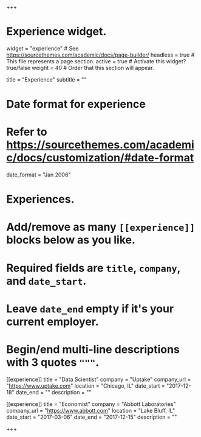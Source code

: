 +++
# Experience widget.
widget = "experience"  # See https://sourcethemes.com/academic/docs/page-builder/
headless = true  # This file represents a page section.
active = true  # Activate this widget? true/false
weight = 40  # Order that this section will appear.

title = "Experience"
subtitle = ""

# Date format for experience
#   Refer to https://sourcethemes.com/academic/docs/customization/#date-format
date_format = "Jan 2006"

# Experiences.
#   Add/remove as many `[[experience]]` blocks below as you like.
#   Required fields are `title`, `company`, and `date_start`.
#   Leave `date_end` empty if it's your current employer.
#   Begin/end multi-line descriptions with 3 quotes `"""`.
[[experience]]
  title = "Data Scientist"
  company = "Uptake"
  company_url = "https://www.uptake.com"
  location = "Chicago, IL"
  date_start = "2017-12-18"
  date_end = ""
  description = ""

[[experience]]
  title = "Economist"
  company = "Abbott Laboratories"
  company_url = "https://www.abbott.com"
  location = "Lake Bluff, IL"
  date_start = "2017-03-06"
  date_end = "2017-12-15"
  description = ""

+++
